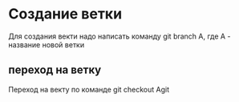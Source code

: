 # Создание ветки

Для создания векти надо написать команду git branch A, где А - название новой ветки
## переход на ветку

Переход на векту по команде git checkout Agit 